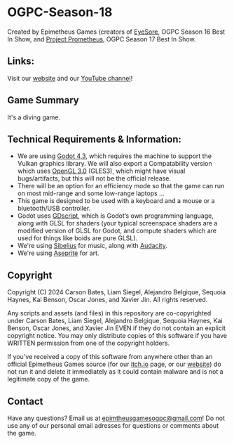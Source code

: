 # OGPC-Season-18

Created by Epimetheus Games (creators of [EyeSore](https://github.com/epimetheusgames/EyeSore), OGPC Season 16 Best In Show, and [Project Prometheus](https://github.com/epimetheusgames/ProjectPrometheus), OGPC Season 17 Best In Show.

## Links:

Visit our [website](https://epimetheus.games/) and our [YouTube channel](https://www.youtube.com/@EpimetheusGamesOGPC)!

## Game Summary

It's a diving game.

## Technical Requirements & Information:

- We are using [Godot 4,3](https://godotengine.org/), which requires the machine to support the Vulkan graphics library. We will also export a Compatability version which uses [OpenGL 3.0](https://www.opengl.org/) (GLES3), which might have visual bugs/artifacts, but this will not be the official release.
- There will be an option for an efficiency mode so that the game can run on most mid-range and some low-range laptops ...
- This game is designed to be used with a keyboard and a mouse or a bluetooth/USB controller.
- Godot uses [GDscript](https://docs.godotengine.org/en/stable/tutorials/scripting/gdscript/gdscript_basics.html), which is Godot’s own programming language, along with GLSL for shaders (your typical screenspace shaders are a modified version of GLSL for Godot, and compute shaders which are used for things like boids are pure GLSL).
- We're using [Sibelius](https://www.avid.com/sibelius) for music, along with [Audacity](https://www.audacityteam.org/).
- We're using [Aseprite](https://www.aseprite.org/) for art.

## Copyright

Copyright (C) 2024 Carson Bates, Liam Siegel, Alejandro Belgique, Sequoia Haynes, Kai Benson, Oscar Jones, and Xavier Jin.
All rights reserved.

Any scripts and assets (and files) in this repository are co-copyrighted under Carson Bates, Liam Siegel, Alejandro Belgique, Sequoia Haynes, Kai Benson, Oscar Jones, and Xavier Jin EVEN if they do not contain an explicit copyright notice. 
You may only distribute copies of this software if you have WRITTEN permission from one of the copyright holders.

If you've received a copy of this software from anywhere other than an official Epimetheus Games source (for our [itch.io](https://epimetheusgamesogpc.itch.io/) page, or our [website](epimetheus.games)) do not run it and delete it immediately as it could contain malware and is not a legitimate copy of the game.

## Contact

Have any questions? Email us at <epimtheusgamesogpc@gmail.com>!
Do not use any of our personal email adresses for questions or comments about the game.

